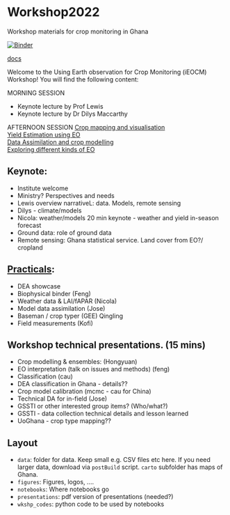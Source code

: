 # Workshop2022
Workshop materials for crop monitoring in Ghana

[![Binder](https://mybinder.org/badge_logo.svg)](https://mybinder.org/v2/gh/jgomezdans/binder-sandbox/master?urlpath=git-pull%3Frepo%3Dhttps%253A%252F%252Fgithub.com%252FUCL-EO%252FWorkshop2022%26urlpath%3Dlab%252Ftree%252FWorkshop2022%252Fnotebooks%26branch%3Dmain)

[docs](https://ucl-eo.github.io/Workshop2022/docs/index.html)
  
Welcome to the Using Earth observation for Crop Monitoring (iEOCM) Workshop! You will find the following content:  

MORNING SESSION  
* Keynote lecture by Prof Lewis
* Keynote lecture by Dr Dilys Maccarthy

AFTERNOON SESSION
[Crop mapping and visualisation](/blob/main/notebooks/CAU_Interface_Ghana_V1.ipynb)  
[Yield Estimation using EO]()  
[Data Assimilation and crop modelling]()  
[Exploring different kinds of EO]()  
 

## Keynote:
-   Institute welcome
-   Ministry? Perspectives and needs
-   Lewis overview narrativeL: data. Models, remote sensing
-   Dilys - climate/models
-   Nicola: weather/models 20 min keynote - weather and yield in-season forecast
-   Ground data: role of ground data
-   Remote sensing: Ghana statistical service. Land cover from EO?/ cropland

## [Practicals](https://mybinder.org/v2/gh/jgomezdans/binder-sandbox/master?urlpath=git-pull%3Frepo%3Dhttps%253A%252F%252Fgithub.com%252FUCL-EO%252FWorkshop2022%26urlpath%3Dlab%252Ftree%252FWorkshop2022%252Fnotebooks%26branch%3Dmain):
-   DEA showcase
-   Biophysical binder (Feng)
-   Weather data & LAI/fAPAR (Nicola)
-   Model data assimilation (Jose)
-   Baseman / crop typer (GEE) Qingling
-   Field measurements (Kofi)

## Workshop technical presentations. (15 mins)
-  Crop modelling & ensembles: (Hongyuan)
-  EO interpretation (talk on issues and methods) (feng)
-  Classification (cau)
-  DEA classification in Ghana - details??
-  Crop model calibration (mcmc - cau for China)
-  Technical DA for in-field (Jose)
-  GSSTI or other interested group items? (Who/what?)
-  GSSTI - data collection technical details and lesson learned
-  UoGhana - crop type mapping??

## Layout
* `data`: folder for data. Keep small e.g. CSV files etc here. If you need larger data, download via `postBuild` script. `carto` subfolder has maps of Ghana.
* `figures`: Figures, logos, ....
* `notebooks`: Where notebooks go
* `presentations`: pdf version of presentations (needed?)
* `wkshp_codes`: python code to be used by notebooks
